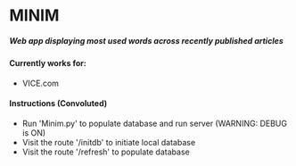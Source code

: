# MINIM

##### Web app displaying most used words across recently published articles

#### Currently works for:
* VICE.com

#### Instructions (Convoluted)
* Run 'Minim.py' to populate database and run server (WARNING: DEBUG is ON)
* Visit the route '/initdb' to initiate local database
* Visit the route '/refresh' to populate database